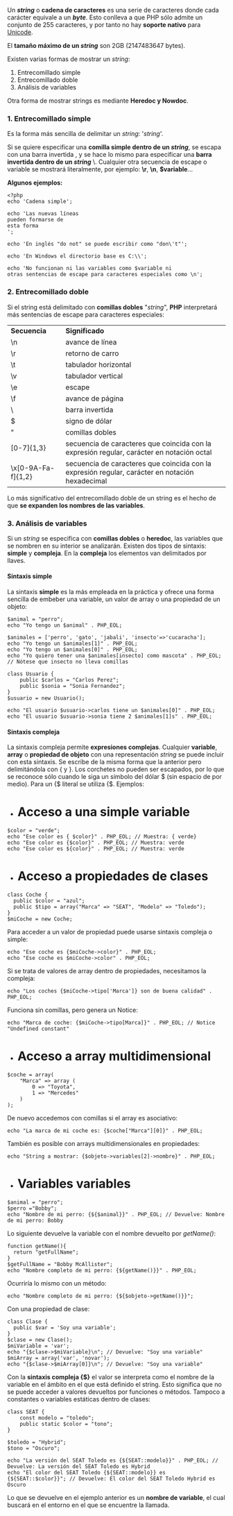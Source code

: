 Un _**string**_ o **cadena de caracteres** es una serie de caracteres donde cada carácter equivale a un _**byte**_. Esto conlleva a que PHP sólo admite un conjunto de 255 caracteres, y por tanto no hay **soporte nativo** para [Unicode](https://es.wikipedia.org/wiki/Unicode). 

El **tamaño máximo de un _string_** son 2GB (2147483647 bytes).

Existen varias formas de mostrar un _string_:

1.  Entrecomillado simple
2.  Entrecomillado doble
3.  Análisis de variables

Otra forma de mostrar strings es mediante **Heredoc y Nowdoc**.

### 1. Entrecomillado simple

Es la forma más sencilla de delimitar un _string_: '_string_'.

Si se quiere especificar una **comilla simple dentro de un _string_**, se escapa con una barra invertida \, y se hace lo mismo para especificar una **barra invertida dentro de un _string_** \\. Cualquier otra secuencia de escape o variable se mostrará literalmente, por ejemplo: **\r**, **\n**, **$variable**...

**Algunos ejemplos:**

```
<?php
echo 'Cadena simple';

echo 'Las nuevas líneas
pueden formarse de
esta forma
';

echo 'En inglés "do not" se puede escribir como "don\'t"';

echo 'En Windows el directorio base es C:\\';

echo 'No funcionan ni las variables como $variable ni
otras sentencias de escape para caracteres especiales como \n';
```

### 2. Entrecomillado doble

Si el string está delimitado con **comillas dobles** "_string_", **PHP** interpretará más sentencias de escape para caracteres especiales:

| | |
| -------- | -------- |
| **Secuencia** | **Significado** |
| \n | avance de línea |
| \r | retorno de carro |
| \t | tabulador horizontal |
| \v | tabulador vertical |
| \e | escape |
| \f | avance de página |
| \\ | barra invertida |
| \$ | signo de dólar |
| \" | comillas dobles |
| \[0-7]{1,3} | secuencia de caracteres que coincida con la expresión regular, carácter en notación octal |
| \x[0-9A-Fa-f]{1,2} | secuencia de caracteres que coincida con la expresión regular, carácter en notación hexadecimal |

Lo más significativo del entrecomillado doble de un string es el hecho de que **se expanden los nombres de las variables**. 

### 3. Análisis de variables

Si un _string_ se especifica con **comillas dobles** o **heredoc**, las variables que se nombren en su interior se analizarán. Existen dos tipos de sintaxis: **simple** y **compleja**. En la **compleja** los elementos van delimitados por llaves.

#### **Sintaxis simple**

La sintaxis **simple** es la más empleada en la práctica y ofrece una forma sencilla de embeber una variable, un valor de array o una propiedad de un objeto:

```
$animal = "perro";
echo "Yo tengo un $animal" . PHP_EOL;

$animales = ['perro', 'gato', 'jabali', 'insecto'=>'cucaracha'];
echo "Yo tengo un $animales[1]" . PHP_EOL;
echo "Yo tengo un $animales[0]" . PHP_EOL;
echo "Yo quiero tener una $animales[insecto] como mascota" . PHP_EOL;
// Nótese que insecto no lleva comillas

class Usuario {
    public $carlos = "Carlos Perez";
    public $sonia = "Sonia Fernandez";
}
$usuario = new Usuario();

echo "El usuario $usuario->carlos tiene un $animales[0]" . PHP_EOL;
echo "El usuario $usuario->sonia tiene 2 $animales[1]s" . PHP_EOL;
```

#### **Sintaxis compleja**

La sintaxis compleja permite **expresiones complejas**. Cualquier **variable**, **array** o **propiedad de objeto** con una representación _string_ se puede incluir con esta sintaxis. Se escribe de la misma forma que la anterior pero delimitándola con { y }. Los corchetes no pueden ser escapados, por lo que se reconoce sólo cuando le siga un símbolo del dólar $ (sin espacio de por medio). Para un {$ literal se utiliza {\$. Ejemplos:

* # Acceso a una simple variable

```
$color = "verde";
echo "Ese color es { $color}" . PHP_EOL; // Muestra: { verde}
echo "Ese color es {$color}" . PHP_EOL; // Muestra: verde
echo "Ese color es ${color}" . PHP_EOL; // Muestra: verde
```

* # Acceso a propiedades de clases

```
class Coche {
  public $color = "azul";
  public $tipo = array("Marca" => "SEAT", "Modelo" => "Toledo");
}
$miCoche = new Coche;
```

Para acceder a un valor de propiedad puede usarse sintaxis compleja o simple:

```
echo "Ese coche es {$miCoche->color}" . PHP_EOL;
echo "Ese coche es $miCoche->color" . PHP_EOL;
```

Si se trata de valores de array dentro de propiedades, necesitamos la compleja:

```
echo "Los coches {$miCoche->tipo['Marca']} son de buena calidad" . PHP_EOL;
```

Funciona sin comillas, pero genera un Notice:

```
echo "Marca de coche: {$miCoche->tipo[Marca]}" . PHP_EOL; // Notice "Undefined constant"
```

* # Acceso a array multidimensional

```
$coche = array(
    "Marca" => array (
        0 => "Toyota",
        1 => "Mercedes"
    )
);
```

De nuevo accedemos con comillas si el array es asociativo:

```
echo "La marca de mi coche es: {$coche["Marca"][0]}" . PHP_EOL;
```

También es posible con arrays multidimensionales en propiedades:

```
echo "String a mostrar: {$objeto->variables[2]->nombre}" . PHP_EOL;
```

* # Variables variables

```
$animal = "perro";
$perro ="Bobby";
echo "Nombre de mi perro: {${$animal}}" . PHP_EOL; // Devuelve: Nombre de mi perro: Bobby
```

Lo siguiente devuelve la variable con el nombre devuelto por _getName()_:

```
function getName(){
  return "getFullName";
}
$getFullName = "Bobby McAllister";
echo "Nombre completo de mi perro: {${getName()}}" . PHP_EOL;
```

Ocurriría lo mismo con un método:

```
echo "Nombre completo de mi perro: {${$objeto->getName()}}";
```

Con una propiedad de clase:

```
class Clase {
  public $var = 'Soy una variable';
}
$clase = new Clase();
$miVariable = 'var';
echo "{$clase->$miVariable}\n"; // Devuelve: "Soy una variable"
$miArray = array('var', 'novar');
echo "{$clase->$miArray[0]}\n"; // Devuelve: "Soy una variable"
```

Con la **sintaxis compleja {$}** el valor se interpreta como el nombre de la variable en el ámbito en el que está definido el string. Esto significa que no se puede acceder a valores devueltos por funciones o métodos. Tampoco a constantes o variables estáticas dentro de clases:

```
class SEAT {
    const modelo = "toledo";
    public static $color = "tono";
}

$toledo = "Hybrid";
$tono = "Oscuro";

echo "La versión del SEAT Toledo es {${SEAT::modelo}}" . PHP_EOL; // Devuelve: La versión del SEAT Toledo es Hybrid
echo "El color del SEAT Toledo {${SEAT::modelo}} es {${SEAT::$color}}"; // Devuelve: El color del SEAT Toledo Hybrid es Oscuro
```

Lo que se devuelve en el ejemplo anterior es un **nombre de variable**, el cual buscará en el entorno en el que se encuentre la llamada.